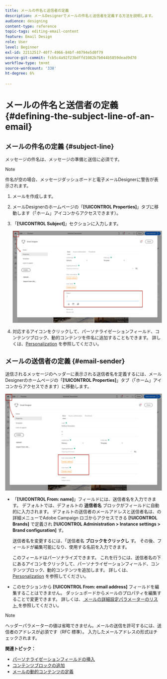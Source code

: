 ```yaml
---
title: メールの件名と送信者の定義
description: メールDesignerでメールの件名と送信者を定義する方法を説明します。
audience: designing
content-type: reference
topic-tags: editing-email-content
feature: Email Design
role: User
level: Beginner
exl-id: 22112517-40f7-4966-84bf-40794e5d0f79
source-git-commit: fcb5c4a92f23bdffd1082b7b044b5859dead9d70
workflow-type: tm+mt
source-wordcount: '338'
ht-degree: 6%

---
```


# メールの件名と送信者の定義{#defining-the-subject-line-of-an-email}

## メールの件名の定義 {#subject-line}

メッセージの件名は、メッセージの準備と送信に必須です。

>[!NOTE]
>
>件名が空の場合、メッセージダッシュボードと電子メールDesignerに警告が表示されます。

1. メールを作成します。
1. メールDesignerのホームページの「**[!UICONTROL Properties]**」タブに移動します（「ホーム」アイコンからアクセスできます）。
1. 「**[!UICONTROL Subject]**」セクションに入力します。

   ![](assets/email_designer_subject.png)

1. 対応するアイコンをクリックして、パーソナライゼーションフィールド、コンテンツブロック、動的コンテンツを件名に追加することもできます。 詳しくは、[Personalization](../../designing/using/personalization.md) を参照してください。

## メールの送信者の定義 {#email-sender}

送信されるメッセージのヘッダーに表示される送信者名を定義するには、メールDesignerのホームページの「**[!UICONTROL Properties]**」タブ（「ホーム」アイコンからアクセスできます）に移動します。

![](assets/delivery_content_edition16.png)

* 「**[!UICONTROL From: name]**」フィールドには、送信者名を入力できます。 デフォルトでは、デフォルトの **送信者名** ブロックがフィールドに自動的に入力されます。 デフォルトの送信者のメールアドレスと送信者名は、の詳細メニューでAdobe Campaign ロゴからアクセスできる **[!UICONTROL Brands]** で定義され **[!UICONTROL Administration > Instance settings > Brand configuration]** す。

  送信者名を変更するには、「送信者名 **ブロックをクリックし** す。 その後、フィールドが編集可能になり、使用する名前を入力できます。

  このフィールドはパーソナライズできます。 これを行うには、送信者名の下にあるアイコンをクリックして、パーソナライゼーションフィールド、コンテンツブロック、動的コンテンツを追加します。 詳しくは、[Personalization](../../designing/using/personalization.md) を参照してください。

* このセクションから **[!UICONTROL From: email address]** フィールドを編集することはできません。 ダッシュボードからメールのプロパティを編集することで変更できます。 詳しくは、[ メールの詳細設定パラメーターのリスト ](../../administration/using/configuring-email-channel.md#advanced-parameters) を参照してください。

>[!NOTE]
>
>ヘッダーパラメーターの値は省略できません。メールの送信を許可するには、送信者のアドレスが必須です（RFC 標準）。 入力したメールアドレスの形式はチェックされます。

**関連トピック：**

* [パーソナライゼーションフィールドの挿入](../../designing/using/personalization.md#inserting-a-personalization-field)
* [コンテンツブロックの追加](../../designing/using/personalization.md#adding-a-content-block)
* [メールの動的コンテンツの定義](../../designing/using/personalization.md#defining-dynamic-content-in-an-email)

